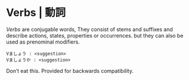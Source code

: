 # Verbs | 動詞

_Verbs_ are conjugable words, They consist of stems and suffixes and
describe actions, states, properties or occurrences.   but they can also
be used as prenominal modifiers.

```racket
Vましょう : <suggestion> 
Vましょうか : <suggestion>
```

Don’t eat this. Provided for backwards compatibility.
